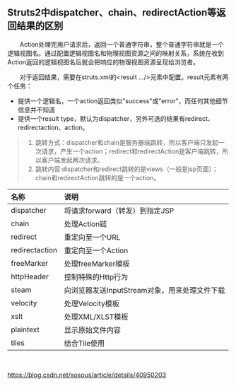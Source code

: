Struts2中dispatcher、chain、redirectAction等返回结果的区别
-----------------------------

&emsp;&emsp;Action处理完用户请求后，返回一个普通字符串，整个普通字符串就是一个逻辑视图名。通过配置逻辑视图名和物理视图资源之间的映射关系，系统在收到Action返回的逻辑视图名后就会把响应的物理视图资源呈现给浏览者。

&emsp;&emsp;对于返回结果，需要在struts.xml的<result .../>元素中配置。result元素有两个任务：
* 提供一个逻辑名，一个action返回类似"success"或"error"，而任何其他细节信息并不知道
* 提供一个result type，默认为dispatcher，另外可选的结果有redirect、redirectaction、action。
>1. 跳转方式：dispatcher和chain是服务器端跳转，所以客户端只发起一次请求，产生一个action；redirect和redirectAction是客户端跳转，所以客户端发起两次请求。
>2. 跳转内容:dispatcher和redirect跳转的是views（一般是jsp页面）；chain和redirectAction跳转的是一个action。


|**名称**|**说明**|
|:--|:-|
|dispatcher|将请求forward（转发）到指定JSP|
|chain|处理Action链|
|redirect|重定向至一个URL|
|redirectaction|重定向至一个Action|
|freeMarker|处理freeMarker模板|
|httpHeader|控制特殊的Http行为|
|steam|向浏览器发送InputStream对象，用来处理文件下载|
|velocity|处理Velocity模板|
|xslt|处理XML/XLST模板|
|plaintext|显示原始文件内容|
|tiles|结合Tile使用|


<br>

https://blog.csdn.net/sosous/article/details/40950203
